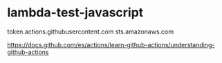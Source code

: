 # lambda-test-javascript
token.actions.githubusercontent.com
sts.amazonaws.com

https://docs.github.com/es/actions/learn-github-actions/understanding-github-actions